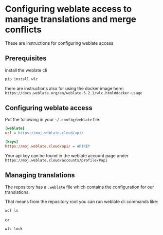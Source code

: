 # Configuring weblate access to manage translations and merge conflicts

These are instructions for configuring weblate access

## Prerequisites

install the weblate cli

```sh
pip install wlc
```

there are instructions also for using the docker image here: `https://docs.weblate.org/en/weblate-5.2.1/wlc.html#docker-usage`

## Configuring weblate access

Put the following in your `~/.config/weblate` file:

```ini
[weblate]
url = https://moj.weblate.cloud/api/

[keys]
https://moj.weblate.cloud/api/ = APIKEY
```

Your api key can be found in the weblate account page under `https://moj.weblate.cloud/accounts/profile/#api`

## Managing translations

The repository has a `.weblate` file which contains the configuration for our translations.

That means from the repository root you can run weblate cli commands like:

```sh
wcl ls
```

or

```sh
wlc lock
```
